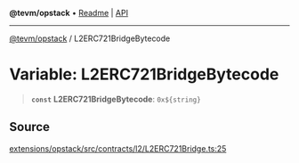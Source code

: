 **@tevm/opstack** • [Readme](../README.md) \| [API](../globals.md)

***

[@tevm/opstack](../README.md) / L2ERC721BridgeBytecode

# Variable: L2ERC721BridgeBytecode

> **`const`** **L2ERC721BridgeBytecode**: ```0x${string}```

## Source

[extensions/opstack/src/contracts/l2/L2ERC721Bridge.ts:25](https://github.com/evmts/tevm-monorepo/blob/main/extensions/opstack/src/contracts/l2/L2ERC721Bridge.ts#L25)
